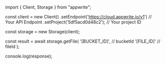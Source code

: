import { Client, Storage } from "appwrite";

const client = new Client()
    .setEndpoint('https://cloud.appwrite.io/v1') // Your API Endpoint
    .setProject('5df5acd0d48c2'); // Your project ID

const storage = new Storage(client);

const result = await storage.getFile(
    '[BUCKET_ID]', // bucketId
    '[FILE_ID]' // fileId
);

console.log(response);
